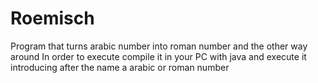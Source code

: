 # Roemisch
Program that turns arabic number into roman number and the other way around
In order to execute compile it in your PC with java and execute it introducing after the name a arabic or roman number 
